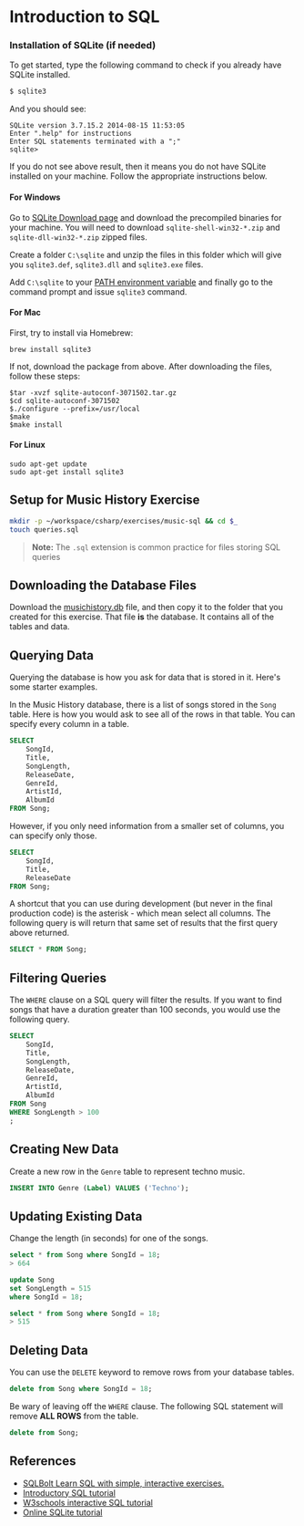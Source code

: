 # Introduction to SQL

### Installation of SQLite (if needed)

To get started, type the following command to check if you already have SQLite installed.

```bash
$ sqlite3
```

And you should see:

```
SQLite version 3.7.15.2 2014-08-15 11:53:05
Enter ".help" for instructions
Enter SQL statements terminated with a ";"
sqlite>
```

If you do not see above result, then it means you do not have SQLite installed on your machine. Follow the appropriate instructions below.

#### For Windows

Go to [SQLite Download page](http://www.sqlite.org/download.html) and download the precompiled binaries for your machine. You will need to download `sqlite-shell-win32-*.zip` and `sqlite-dll-win32-*.zip` zipped files.

Create a folder `C:\sqlite` and unzip the files in this folder which will give you `sqlite3.def`, `sqlite3.dll` and `sqlite3.exe` files.

Add `C:\sqlite` to your [PATH environment variable](http://dustindavis.me/update-windows-path-without-rebooting/) and finally go to the command prompt and issue `sqlite3` command.

#### For Mac

First, try to install via Homebrew:

```
brew install sqlite3
```

If not, download the package from above. After downloading the files, follow these steps:

```
$tar -xvzf sqlite-autoconf-3071502.tar.gz
$cd sqlite-autoconf-3071502
$./configure --prefix=/usr/local
$make
$make install
```

#### For Linux

```
sudo apt-get update
sudo apt-get install sqlite3
```

## Setup for Music History Exercise

```sh
mkdir -p ~/workspace/csharp/exercises/music-sql && cd $_
touch queries.sql
```

> **Note:** The `.sql` extension is common practice for files storing SQL queries

## Downloading the Database Files

Download the [musichistory.db](./assets/musichistory.db) file, and then copy it to the folder that you created for this exercise. That file **is** the database. It contains all of the tables and data.

## Querying Data

Querying the database is how you ask for data that is stored in it. Here's some starter examples.

In the Music History database, there is a list of songs stored in the `Song` table. Here is how you would ask to see all of the rows in that table. You can specify every column in a table.

```sql
SELECT
    SongId,
    Title,
    SongLength,
    ReleaseDate,
    GenreId,
    ArtistId,
    AlbumId
FROM Song;
```

However, if you only need information from a smaller set of columns, you can specify only those.

```sql
SELECT
    SongId,
    Title,
    ReleaseDate
FROM Song;
```

A shortcut that you can use during development (but never in the final production code) is the asterisk - which mean select all columns. The following query is will return that same set of results that the first query above returned.

```sql
SELECT * FROM Song;
```

## Filtering Queries

The `WHERE` clause on a SQL query will filter the results. If you want to find songs that have a duration greater than 100 seconds, you would use the following query.

```sql
SELECT
    SongId,
    Title,
    SongLength,
    ReleaseDate,
    GenreId,
    ArtistId,
    AlbumId
FROM Song
WHERE SongLength > 100
;
```


## Creating New Data

Create a new row in the `Genre` table to represent techno music.

```sql
INSERT INTO Genre (Label) VALUES ('Techno');
```

## Updating Existing Data

Change the length (in seconds) for one of the songs.

```sql
select * from Song where SongId = 18;
> 664

update Song
set SongLength = 515
where SongId = 18;

select * from Song where SongId = 18;
> 515
```

## Deleting Data

You can use the `DELETE` keyword to remove rows from your database tables.

```sql
delete from Song where SongId = 18;
```

Be wary of leaving off the `WHERE` clause. The following SQL statement will remove **ALL ROWS** from the table.

```sql
delete from Song;
```



## References

* [SQLBolt Learn SQL with simple, interactive exercises.](https://sqlbolt.com/)
* [Introductory SQL tutorial](http://www.sqlcourse.com/)
* [W3schools interactive SQL tutorial](https://www.w3schools.com/sql/sql_intro.asp)
* [Online SQLite tutorial](http://www.sqlitetutorial.net/)